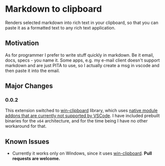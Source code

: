 # Markdown to clipboard

Renders selected markdown into rich text in your clipboard, so that you can paste it as a formatted text to any rich text application.

## Motivation

As for programmer I prefer to write stuff quickly in markdown. Be it email, docs, specs - you name it. Some apps, e.g. my e-mail client doesn't support markdown and are just PITA to use, so I actually create a msg in vscode and then paste it into the email.

## Major Changes

### 0.0.2

This extension switched to [win-clipboard](https://github.com/mlewand/win-clipboard) library, which uses [native module addons that are currently not supported by VSCode](https://github.com/Microsoft/vscode/issues/658). I have included prebuilt binaries for the `x64` architecture, and for the time being I have no other workaround for that.

## Known Issues

* Currently it works only on Windows, since it uses [win-clipboard](https://github.com/mlewand/win-clipboard). **Pull requests are welcome.**